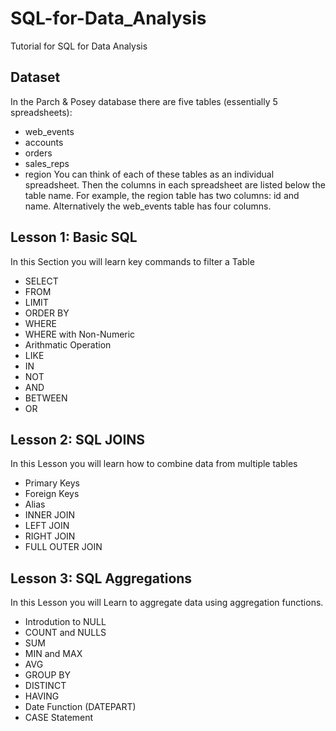 # SQL-for-Data_Analysis
Tutorial for SQL for Data Analysis

## Dataset
In the Parch & Posey database there are five tables (essentially 5 spreadsheets):
- web_events
- accounts
- orders
- sales_reps
- region
You can think of each of these tables as an individual spreadsheet. Then the columns in each spreadsheet are listed below the table name. For example, the region table has two columns: id and name. Alternatively the web_events table has four columns.


## Lesson 1: Basic SQL
In this Section you will learn key commands to filter a Table
- SELECT 
- FROM
- LIMIT
- ORDER BY
- WHERE
- WHERE with Non-Numeric
- Arithmatic Operation
- LIKE
- IN 
- NOT
- AND
- BETWEEN
- OR

## Lesson 2: SQL JOINS 
In this Lesson you will learn how to combine data from multiple tables
- Primary Keys
- Foreign Keys
- Alias
- INNER JOIN
- LEFT JOIN
- RIGHT JOIN
- FULL OUTER JOIN

## Lesson 3: SQL Aggregations
In this Lesson you will Learn to aggregate data using aggregation functions.
- Introdution to NULL
- COUNT and NULLS
- SUM
- MIN and MAX
- AVG
- GROUP BY
- DISTINCT
- HAVING
- Date Function (DATEPART)
- CASE Statement



